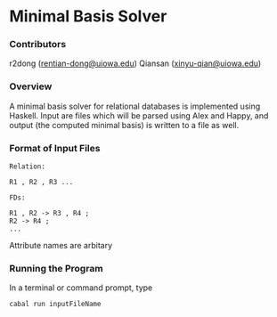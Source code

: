 Minimal Basis Solver
===
### Contributors
r2dong (rentian-dong@uiowa.edu)
Qiansan (xinyu-qian@uiowa.edu)
### Overview
A minimal basis solver for relational databases is implemented using Haskell. Input are files which will be parsed using
Alex and Happy, and output (the computed minimal basis) is written to a file as well.
### Format of Input Files
    Relation:
    
    R1 , R2 , R3 ...
    
    FDs:
    
    R1 , R2 -> R3 , R4 ;
    R2 -> R4 ;
    ...
Attribute names are arbitary
### Running the Program
In a terminal or command prompt, type 

    cabal run inputFileName
